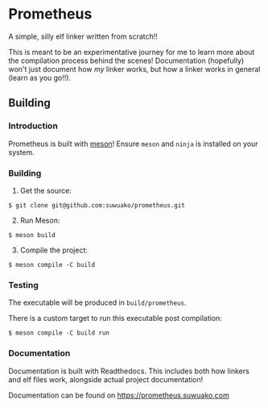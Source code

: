 # Prometheus
A simple, silly elf linker written from scratch!!

This is meant to be an experimentative journey for me to learn more about the compilation
process behind the scenes! Documentation (hopefully) won't just document how *my* linker
works, but how a linker works in general (learn as you go!!).

## Building

### Introduction
Prometheus is built with [meson](https://mesonbuild.com/)! 
Ensure `meson` and `ninja` is installed on your system.

### Building
1. Get the source:
```
$ git clone git@github.com:suwuako/prometheus.git
```

2. Run Meson:
```
$ meson build
```

3. Compile the project:
```
$ meson compile -C build
```

### Testing
The executable will be produced in `build/prometheus`.

There is a custom target to run this executable post compilation:
```
$ meson compile -C build run
```
### Documentation
Documentation is built with Readthedocs. This includes both how linkers and elf files work,
alongside actual project documentation!

Documentation can be found on https://prometheus.suwuako.com
